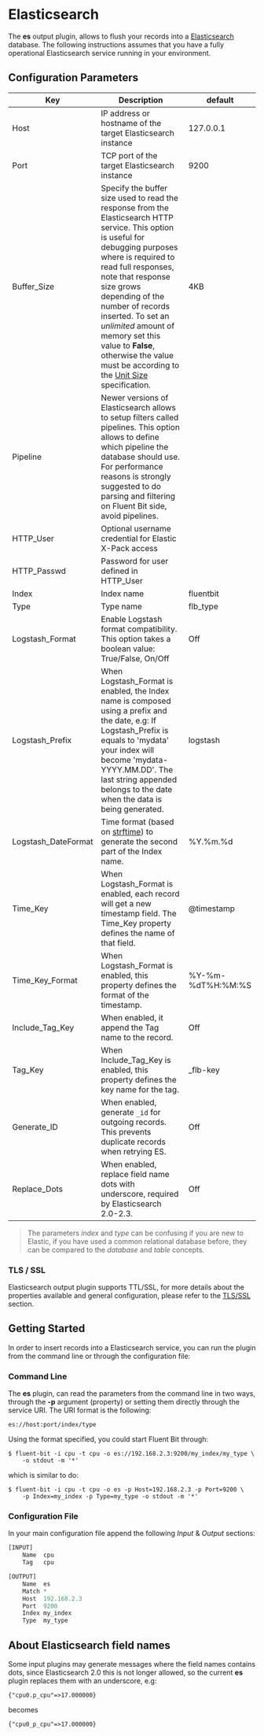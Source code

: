# Elasticsearch

The __es__ output plugin, allows to flush your records into a [Elasticsearch](http://www.elastic.co) database. The following instructions assumes that you have a fully operational Elasticsearch service running in your environment.

## Configuration Parameters

| Key          | Description          | default           |
|--------------|----------------------|-------------------|
| Host         | IP address or hostname of the target Elasticsearch instance | 127.0.0.1 |
| Port         | TCP port of the target Elasticsearch instance | 9200 |
| Buffer_Size  | Specify the buffer size used to read the response from the Elasticsearch HTTP service. This option is useful for debugging purposes where is required to read full responses, note that response size grows depending of the number of records inserted. To set an _unlimited_ amount of memory set this value to __False__, otherwise the value must be according to the [Unit Size](../configuration/unit_sizes.md) specification. | 4KB |
| Pipeline     | Newer versions of Elasticsearch allows to setup filters called pipelines. This option allows to define which pipeline the database should use. For performance reasons is strongly suggested to do parsing and filtering on Fluent Bit side, avoid pipelines. | |
| HTTP\_User   | Optional username credential for Elastic X-Pack access | |
| HTTP\_Passwd | Password for user defined in HTTP\_User | |
| Index        | Index name | fluentbit |
| Type         | Type name  | flb_type |
| Logstash\_Format | Enable Logstash format compatibility. This option takes a boolean value: True/False, On/Off | Off |
| Logstash\_Prefix | When Logstash\_Format is enabled, the Index name is composed using a prefix and the date, e.g: If Logstash\_Prefix is equals to 'mydata' your index will become 'mydata-YYYY.MM.DD'. The last string appended belongs to the date when the data is being generated. | logstash |
| Logstash\_DateFormat | Time format (based on [strftime](http://man7.org/linux/man-pages/man3/strftime.3.html)) to generate the second part of the Index name. | %Y.%m.%d |
| Time\_Key | When Logstash\_Format is enabled, each record will get a new timestamp field. The Time\_Key property defines the name of that field. | @timestamp |
| Time\_Key\_Format | When Logstash\_Format is enabled, this property defines the format of the timestamp. | %Y-%m-%dT%H:%M:%S|
| Include\_Tag\_Key | When enabled, it append the Tag name to the record. | Off |
| Tag\_Key | When Include\_Tag\_Key is enabled, this property defines the key name for the tag. | _flb-key |
| Generate_ID | When enabled, generate `_id` for outgoing records. This prevents duplicate records when retrying ES. | Off |
| Replace_Dots | When enabled, replace field name dots with underscore, required by Elasticsearch 2.0-2.3. | Off |

> The parameters _index_ and _type_ can be confusing if you are new to Elastic, if you have used a common relational database before, they can be compared to the _database_ and _table_ concepts.

### TLS / SSL

Elasticsearch output plugin supports TTL/SSL, for more details about the properties available and general configuration, please refer to the [TLS/SSL](../configuration/tls_ssl.md) section.

## Getting Started

In order to insert records into a Elasticsearch service, you can run the plugin from the command line or through the configuration file:

### Command Line

The __es__ plugin, can read the parameters from the command line in two ways, through the __-p__ argument (property) or setting them directly through the service URI. The URI format is the following:

```
es://host:port/index/type
```

Using the format specified, you could start Fluent Bit through:

```
$ fluent-bit -i cpu -t cpu -o es://192.168.2.3:9200/my_index/my_type \
    -o stdout -m '*'
```

which is similar to do:

```
$ fluent-bit -i cpu -t cpu -o es -p Host=192.168.2.3 -p Port=9200 \
    -p Index=my_index -p Type=my_type -o stdout -m '*'
```

### Configuration File

In your main configuration file append the following _Input_ & _Output_ sections:

```Python
[INPUT]
    Name  cpu
    Tag   cpu

[OUTPUT]
    Name  es
    Match *
    Host  192.168.2.3
    Port  9200
    Index my_index
    Type  my_type
```

## About Elasticsearch field names

Some input plugins may generate messages where the field names contains dots, since Elasticsearch 2.0 this is not longer allowed, so the current __es__ plugin replaces them with an underscore, e.g:

```
{"cpu0.p_cpu"=>17.000000}
```

becomes

```
{"cpu0_p_cpu"=>17.000000}
```
